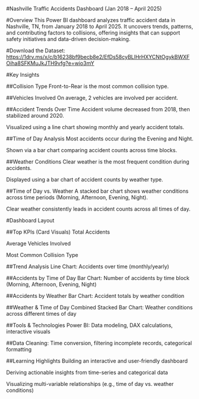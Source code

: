 #Nashville Traffic Accidents Dashboard (Jan 2018 – April 2025)

#Overview
This Power BI dashboard analyzes traffic accident data in Nashville, TN, from January 2018 to April 2025. It uncovers trends, patterns, and contributing factors to collisions, offering insights that can support safety initiatives and data-driven decision-making.


#Download the Dataset: https://1drv.ms/x/c/b16238bf9becb8e2/EfDs58cyBLlHrHXYCNtOgykBWXFOiha8SFKMuJkJTH9vfg?e=wio3mY

#Key Insights

##Collision Type
Front-to-Rear is the most common collision type.

##Vehicles Involved
On average, 2 vehicles are involved per accident.

##Accident Trends Over Time
Accident volume decreased from 2018, then stabilized around 2020.

Visualized using a line chart showing monthly and yearly accident totals.

##Time of Day Analysis
Most accidents occur during the Evening and Night.

Shown via a bar chart comparing accident counts across time blocks.

##Weather Conditions
Clear weather is the most frequent condition during accidents.

Displayed using a bar chart of accident counts by weather type.

##Time of Day vs. Weather
A stacked bar chart shows weather conditions across time periods (Morning, Afternoon, Evening, Night).

Clear weather consistently leads in accident counts across all times of day.

#Dashboard Layout

##Top KPIs (Card Visuals)
Total Accidents

Average Vehicles Involved

Most Common Collision Type

##Trend Analysis
Line Chart: Accidents over time (monthly/yearly)

##Accidents by Time of Day
Bar Chart: Number of accidents by time block (Morning, Afternoon, Evening, Night)

##Accidents by Weather
Bar Chart: Accident totals by weather condition

##Weather & Time of Day Combined
Stacked Bar Chart: Weather conditions across different times of day

##Tools & Technologies
Power BI: Data modeling, DAX calculations, interactive visuals

##Data Cleaning: Time conversion, filtering incomplete records, categorical formatting

##Learning Highlights
Building an interactive and user-friendly dashboard

Deriving actionable insights from time-series and categorical data

Visualizing multi-variable relationships (e.g., time of day vs. weather conditions)


